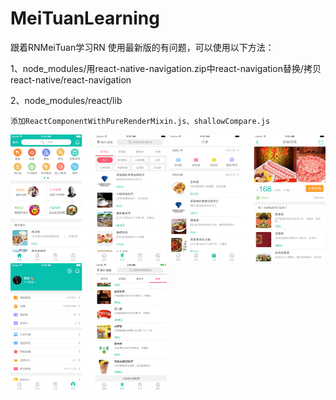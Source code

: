 # MeiTuanLearning
跟着RNMeiTuan学习RN
使用最新版的有问题，可以使用以下方法：

1、node_modules/用react-native-navigation.zip中react-navigation替换/拷贝react-native/react-navigation

2、node_modules/react/lib
 
	添加ReactComponentWithPureRenderMixin.js、shallowCompare.js
	
	
<img src="https://github.com/MisterZhouZhou/MeiTuanLearning/blob/master/screenshot/iOS_0.png" width=250px heith=400px/>


	
<img src="https://github.com/MisterZhouZhou/MeiTuanLearning/blob/master/screenshot/iOS_1.png" width=250px heith=400px/>



<img src="https://github.com/MisterZhouZhou/MeiTuanLearning/blob/master/screenshot/iOS_2.png" width=250px heith=400px/>
